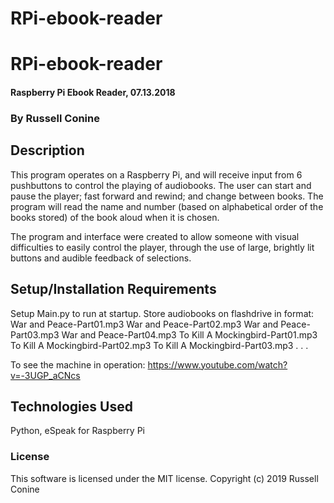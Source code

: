 # RPi-ebook-reader
# RPi-ebook-reader

#### Raspberry Pi Ebook Reader, 07.13.2018
### By Russell Conine

## Description

This program operates on a Raspberry Pi, and will receive input from 6 pushbuttons to control the playing of audiobooks. The user can start and pause the player; fast forward and rewind; and change between books. The program will read the name and number (based on alphabetical order of the books stored) of the book aloud when it is chosen.

The program and interface were created to allow someone with visual difficulties to easily control the player, through the use of large, brightly lit buttons and audible feedback of selections.

## Setup/Installation Requirements

Setup Main.py to run at startup. Store audiobooks on flashdrive in format:
War and Peace-Part01.mp3
War and Peace-Part02.mp3
War and Peace-Part03.mp3
War and Peace-Part04.mp3
To Kill A Mockingbird-Part01.mp3
To Kill A Mockingbird-Part02.mp3
To Kill A Mockingbird-Part03.mp3
.
.
.

To see the machine in operation:
https://www.youtube.com/watch?v=-3UGP_aCNcs

## Technologies Used

Python, eSpeak for Raspberry Pi



### License

This software is licensed under the MIT license.
Copyright (c) 2019 Russell Conine
